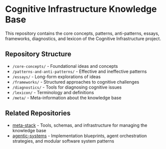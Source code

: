 # Cognitive Infrastructure Knowledge Base

<!-- migrated from knowledge-base repo on 2025-04 -->

This repository contains the core concepts, patterns, anti-patterns, essays, frameworks, diagnostics, and lexicon of the Cognitive Infrastructure project.

## Repository Structure

- `/core-concepts/` - Foundational ideas and concepts
- `/patterns-and-anti-patterns/` - Effective and ineffective patterns
- `/essays/` - Long-form explorations of ideas
- `/frameworks/` - Structured approaches to cognitive challenges
- `/diagnostics/` - Tools for diagnosing cognitive issues
- `/lexicon/` - Terminology and definitions
- `/meta/` - Meta-information about the knowledge base

## Related Repositories

- [meta-stack](../meta-stack) - Tools, schemas, and infrastructure for managing the knowledge base
- [agentic-systems](../agentic-systems) - Implementation blueprints, agent orchestration strategies, and modular software system patterns 